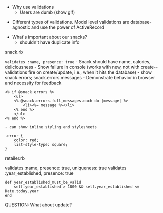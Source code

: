 * Why use validations
    - Users are dumb (show gif)

- Different types of validations.  Model level validations are database-agnostic and use the power of ActiveRecord

* What's important about our snacks?
    - shouldn't have duplicate info

snack.rb

`validates :name, presence: true`
    - Snack should have name, calories, deliciousness
    - Show failure in console (works with new, not with create--validations fire on create/update, i.e., when it hits the database)
    - show snack.errors; snack.errors.messages
    - Demonstrate behavior in browser and necessity for feedback

```
<% if @snack.errors %>
    <ul>
    <% @snack.errors.full_messages.each do |message| %>
        <li><%= message %></li>
    <% end %>
    </ul>
<% end %>
```

    - can show inline styling and stylesheets

```
.error {
    color: red;
    list-style-type: square;
}
```


retailer.rb

validates :name, presence: true, uniqueness: true
    validates :year_established, presence: true

    def year_established_must_be_valid
        self.year_established > 1800 && self.year_established <= Date.today.year
    end

QUESTION:  What about update?